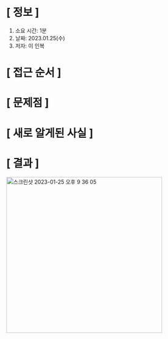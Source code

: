 # **[ 정보 ]**
1. 소요 시간: 1분
2. 날짜: 2023.01.25(수)
3. 저자: 이 인복

# **[ 접근 순서 ]**

# **[ 문제점 ]**

# **[ 새로 알게된 사실 ]**

# **[ 결과 ]**
<img width="409" alt="스크린샷 2023-01-25 오후 9 36 05" src="https://user-images.githubusercontent.com/59809278/214565892-0b94448b-edf0-4dde-ab1e-da8e09c75829.png">


         
